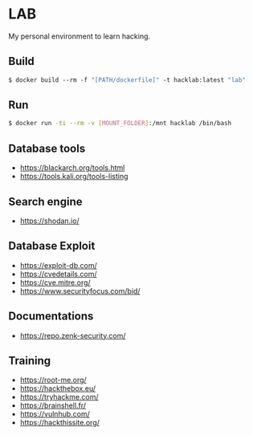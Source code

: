 LAB
===

My personal environment to learn hacking.

Build
---
```dockerfile
$ docker build --rm -f "[PATH/dockerfile]" -t hacklab:latest "lab"
```

Run
---
```bash
$ docker run -ti --rm -v [MOUNT_FOLDER]:/mnt hacklab /bin/bash
```

Database tools
---
* https://blackarch.org/tools.html
* https://tools.kali.org/tools-listing

Search engine
---

* https://shodan.io/

Database Exploit
---

* https://exploit-db.com/
* https://cvedetails.com/
* https://cve.mitre.org/
* https://www.securityfocus.com/bid/

Documentations
---

* https://repo.zenk-security.com/

Training
---

* https://root-me.org/
* https://hackthebox.eu/
* https://tryhackme.com/
* https://brainshell.fr/
* https://vulnhub.com/
* https://hackthissite.org/
